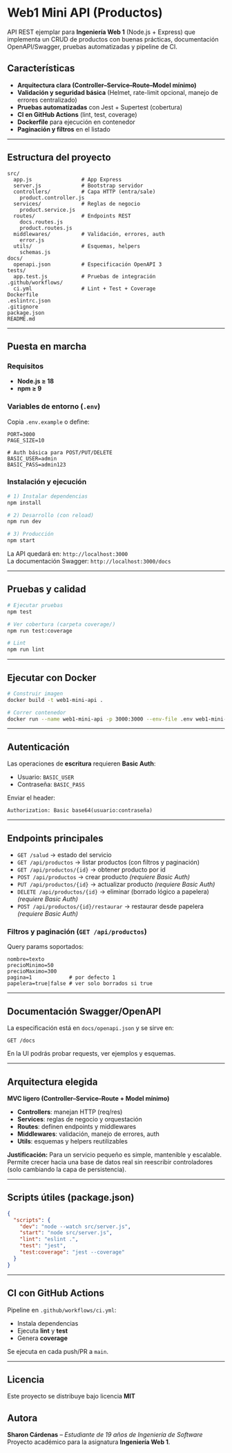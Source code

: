 # Web1 Mini API (Productos)

API REST ejemplar para **Ingeniería Web 1** (Node.js + Express) que implementa un CRUD de productos con buenas prácticas, documentación OpenAPI/Swagger, pruebas automatizadas y pipeline de CI.

## Características

- **Arquitectura clara (Controller–Service–Route–Model mínimo)**  
- **Validación y seguridad básica** (Helmet, rate-limit opcional, manejo de errores centralizado)   
- **Pruebas automatizadas** con Jest + Supertest (cobertura)  
- **CI en GitHub Actions** (lint, test, coverage)  
- **Dockerfile** para ejecución en contenedor  
- **Paginación y filtros** en el listado

---

## Estructura del proyecto

```
src/
  app.js                # App Express
  server.js             # Bootstrap servidor
  controllers/          # Capa HTTP (entra/sale)
    product.controller.js
  services/             # Reglas de negocio
    product.service.js
  routes/               # Endpoints REST
    docs.routes.js
    product.routes.js
  middlewares/          # Validación, errores, auth
    error.js
  utils/                # Esquemas, helpers
    schemas.js
docs/
  openapi.json          # Especificación OpenAPI 3
tests/
  app.test.js           # Pruebas de integración
.github/workflows/
  ci.yml                # Lint + Test + Coverage
Dockerfile
.eslintrc.json
.gitignore
package.json
README.md
```

---

## Puesta en marcha

### Requisitos
- **Node.js ≥ 18**
- **npm ≥ 9**  


### Variables de entorno (`.env`)
Copia `.env.example` o define:
```
PORT=3000
PAGE_SIZE=10

# Auth básica para POST/PUT/DELETE
BASIC_USER=admin
BASIC_PASS=admin123
```

### Instalación y ejecución

```bash
# 1) Instalar dependencias
npm install

# 2) Desarrollo (con reload)
npm run dev

# 3) Producción
npm start
```

La API quedará en: `http://localhost:3000`  
La documentación Swagger: `http://localhost:3000/docs`

---

##  Pruebas y calidad

```bash
# Ejecutar pruebas
npm test

# Ver cobertura (carpeta coverage/)
npm run test:coverage

# Lint
npm run lint
```

---

## Ejecutar con Docker

```bash
# Construir imagen
docker build -t web1-mini-api .

# Correr contenedor
docker run --name web1-mini-api -p 3000:3000 --env-file .env web1-mini-api
```

---

## Autenticación

Las operaciones de **escritura** requieren **Basic Auth**:
- Usuario: `BASIC_USER`
- Contraseña: `BASIC_PASS`

Enviar el header:
```
Authorization: Basic base64(usuario:contraseña)
```

---

## Endpoints principales

- `GET /salud` → estado del servicio  
- `GET /api/productos` → listar productos (con filtros y paginación)  
- `GET /api/productos/{id}` → obtener producto por id  
- `POST /api/productos` → crear producto *(requiere Basic Auth)*  
- `PUT /api/productos/{id}` → actualizar producto *(requiere Basic Auth)*  
- `DELETE /api/productos/{id}` → eliminar (borrado lógico a papelera) *(requiere Basic Auth)*  
- `POST /api/productos/{id}/restaurar` → restaurar desde papelera *(requiere Basic Auth)*

### Filtros y paginación (`GET /api/productos`)
Query params soportados:
```
nombre=texto
precioMinimo=50
precioMaximo=300
pagina=1            # por defecto 1
papelera=true|false # ver solo borrados si true
```

---

##  Documentación Swagger/OpenAPI

La especificación está en `docs/openapi.json` y se sirve en:
```
GET /docs
```

En la UI podrás probar requests, ver ejemplos y esquemas.

---

## Arquitectura elegida

**MVC ligero (Controller–Service–Route + Model mínimo)**

- **Controllers**: manejan HTTP (req/res)
- **Services**: reglas de negocio y orquestación
- **Routes**: definen endpoints y middlewares
- **Middlewares**: validación, manejo de errores, auth
- **Utils**: esquemas y helpers reutilizables

**Justificación:** Para un servicio pequeño es simple, mantenible y escalable. Permite crecer hacia una base de datos real sin reescribir controladores (solo cambiando la capa de persistencia).

---

##  Scripts útiles (package.json)

```json
{
  "scripts": {
    "dev": "node --watch src/server.js",
    "start": "node src/server.js",
    "lint": "eslint .",
    "test": "jest",
    "test:coverage": "jest --coverage"
  }
}
```

---

##  CI con GitHub Actions

Pipeline en `.github/workflows/ci.yml`:
- Instala dependencias
- Ejecuta **lint** y **test**
- Genera **coverage**

Se ejecuta en cada push/PR a `main`.

---

## Licencia

Este proyecto se distribuye bajo licencia **MIT** 

##  Autora

**Sharon Cárdenas** – *Estudiante de 19 años de Ingeniería de Software*  
Proyecto académico para la asignatura **Ingeniería Web 1**.  

